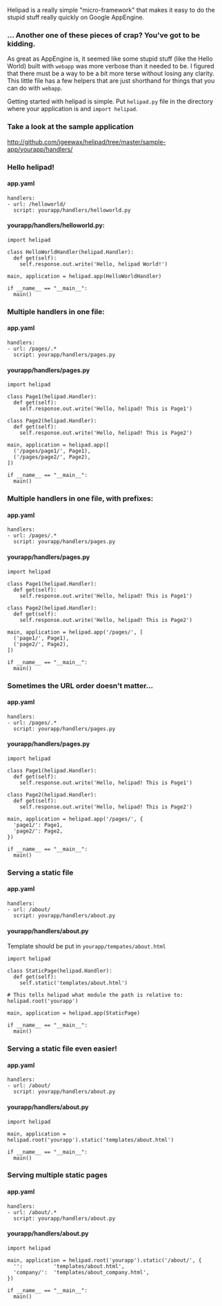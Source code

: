 Helipad is a really simple "micro-framework" that makes it easy to do the stupid
stuff really quickly on Google AppEngine.

### ... Another one of these pieces of crap? You've got to be kidding.

As great as AppEngine is, it seemed like some stupid stuff (like the Hello World)
built with `webapp` was more verbose than it needed to be. I figured that there
must be a way to be a bit more terse without losing any clarity. This little file
has a few helpers that are just shorthand for things that you can do with `webapp`.

Getting started with helipad is simple. Put `helipad.py` file in the directory where
your application is and `import helipad`.

### Take a look at the sample application

http://github.com/jgeewax/helipad/tree/master/sample-app/yourapp/handlers/

### Hello helipad!

#### app.yaml

    handlers:
    - url: /helloworld/
      script: yourapp/handlers/helloworld.py

#### yourapp/handlers/helloworld.py:

    import helipad

    class HelloWorldHandler(helipad.Handler):
      def get(self):
        self.response.out.write('Hello, helipad World!')

    main, application = helipad.app(HelloWorldHandler)

    if __name__ == "__main__":
      main()

### Multiple handlers in one file:

#### app.yaml

    handlers:
    - url: /pages/.*
      script: yourapp/handlers/pages.py

#### yourapp/handlers/pages.py

    import helipad

    class Page1(helipad.Handler):
      def get(self):
        self.response.out.write('Hello, helipad! This is Page1')

    class Page2(helipad.Handler):
      def get(self):
        self.response.out.write('Hello, helipad! This is Page2')

    main, application = helipad.app([
      ('/pages/page1/', Page1),
      ('/pages/page2/', Page2),
    ])

    if __name__ == "__main__":
      main()

### Multiple handlers in one file, with prefixes:

#### app.yaml

    handlers:
    - url: /pages/.*
      script: yourapp/handlers/pages.py

#### yourapp/handlers/pages.py

    import helipad

    class Page1(helipad.Handler):
      def get(self):
        self.response.out.write('Hello, helipad! This is Page1')

    class Page2(helipad.Handler):
      def get(self):
        self.response.out.write('Hello, helipad! This is Page2')

    main, application = helipad.app('/pages/', [
      ('page1/', Page1),
      ('page2/', Page2),
    ])

    if __name__ == "__main__":
      main()

### Sometimes the URL order doesn't matter...

#### app.yaml

    handlers:
    - url: /pages/.*
      script: yourapp/handlers/pages.py

#### yourapp/handlers/pages.py

    import helipad

    class Page1(helipad.Handler):
      def get(self):
        self.response.out.write('Hello, helipad! This is Page1')

    class Page2(helipad.Handler):
      def get(self):
        self.response.out.write('Hello, helipad! This is Page2')

    main, application = helipad.app('/pages/', {
      'page1/': Page1,
      'page2/': Page2,
    })

    if __name__ == "__main__":
      main()

### Serving a static file

#### app.yaml

    handlers:
    - url: /about/
      script: yourapp/handlers/about.py

#### yourapp/handlers/about.py

Template should be put in `yourapp/tempates/about.html`

    import helipad

    class StaticPage(helipad.Handler):
      def get(self):
        self.static('templates/about.html')
    
    # This tells helipad what module the path is relative to:
    helipad.root('yourapp')
    
    main, application = helipad.app(StaticPage)

    if __name__ == "__main__":
      main()

### Serving a static file even easier!

#### app.yaml

    handlers:
    - url: /about/
      script: yourapp/handlers/about.py

#### yourapp/handlers/about.py

    import helipad

    main, application = helipad.root('yourapp').static('templates/about.html')

    if __name__ == "__main__":
      main()

### Serving multiple static pages

#### app.yaml

    handlers:
    - url: /about/.*
      script: yourapp/handlers/about.py

#### yourapp/handlers/about.py

    import helipad

    main, application = helipad.root('yourapp').static('/about/', {
      '':          'templates/about.html',
      'company/':  'templates/about_company.html',
    })

    if __name__ == "__main__":
      main()
